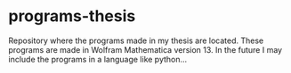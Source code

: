 # programs-thesis
Repository where the programs made in my thesis are located. These programs are made in Wolfram Mathematica version 13.
In the future I may include the programs in a language like python...
